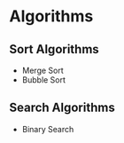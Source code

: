 # Algorithms

Sort Algorithms
-------------
* Merge Sort
* Bubble Sort

Search Algorithms
-----------
* Binary Search
